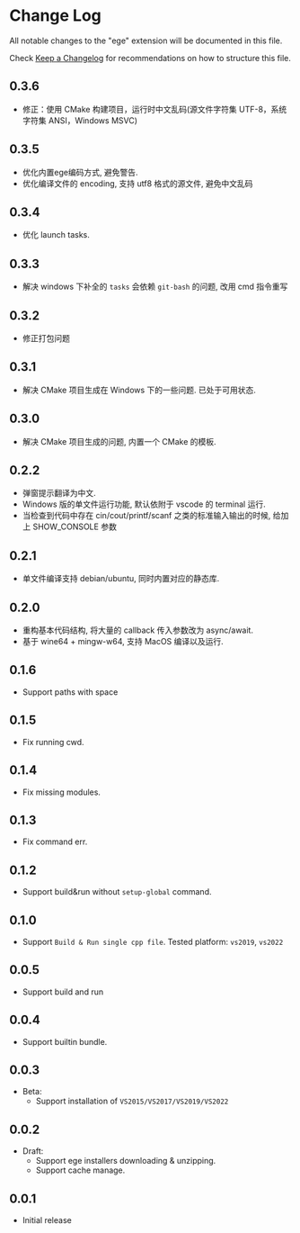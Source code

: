 # Change Log

All notable changes to the "ege" extension will be documented in this file.

Check [Keep a Changelog](http://keepachangelog.com/) for recommendations on how to structure this file.

## 0.3.6

- 修正：使用 CMake 构建项目，运行时中文乱码(源文件字符集 UTF-8，系统字符集 ANSI，Windows MSVC)

## 0.3.5

- 优化内置ege编码方式, 避免警告.
- 优化编译文件的 encoding, 支持 utf8 格式的源文件, 避免中文乱码

## 0.3.4

- 优化 launch tasks.

## 0.3.3

- 解决 windows 下补全的 `tasks` 会依赖 `git-bash` 的问题, 改用 cmd 指令重写

## 0.3.2

- 修正打包问题

## 0.3.1

- 解决 CMake 项目生成在 Windows 下的一些问题. 已处于可用状态.

## 0.3.0

- 解决 CMake 项目生成的问题, 内置一个 CMake 的模板.

## 0.2.2

- 弹窗提示翻译为中文.
- Windows 版的单文件运行功能, 默认依附于 vscode 的 terminal 运行.
- 当检查到代码中存在 cin/cout/printf/scanf 之类的标准输入输出的时候, 给加上 SHOW_CONSOLE 参数

## 0.2.1

- 单文件编译支持 debian/ubuntu, 同时内置对应的静态库.

## 0.2.0

- 重构基本代码结构, 将大量的 callback 传入参数改为 async/await.
- 基于 wine64 + mingw-w64, 支持 MacOS 编译以及运行.

## 0.1.6

- Support paths with space

## 0.1.5

- Fix running cwd.

## 0.1.4

- Fix missing modules.

## 0.1.3

- Fix command err.

## 0.1.2

- Support build&run without `setup-global` command.

## 0.1.0

- Support `Build & Run single cpp file`. Tested platform: `vs2019`, `vs2022`

## 0.0.5

- Support build and run

## 0.0.4

- Support builtin bundle.

## 0.0.3

- Beta:
  - Support installation of `VS2015/VS2017/VS2019/VS2022`

## 0.0.2

- Draft:
  - Support ege installers downloading & unzipping.
  - Support cache manage.

## 0.0.1

- Initial release
